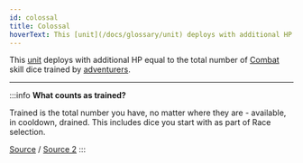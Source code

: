 ```yaml
---
id: colossal
title: Colossal
hoverText: This [unit](/docs/glossary/unit) deploys with additional HP equal to the total number of [Combat](/docs/adventurer/skill-lines/combat) skill dice trained by [adventurers](/docs/glossary/adventurer).
---
```


This [unit](/docs/glossary/unit) deploys with additional HP equal to the total number of [Combat](/docs/adventurer/skill-lines/combat) skill dice trained by [adventurers](/docs/glossary/adventurer).

---

:::info
**What counts as trained?**

Trained is the total number you have, no matter where they are - available, in cooldown, drained. This includes dice you start with as part of Race selection.

<a href="https://discord.com/channels/273472391403798528/734891265690304634/1331328959643783198" target="_blank">Source</a> / <a href="https://boardgamegeek.com/thread/3463982/article/45684307#45684307" target="_blank">Source 2</a>
:::
